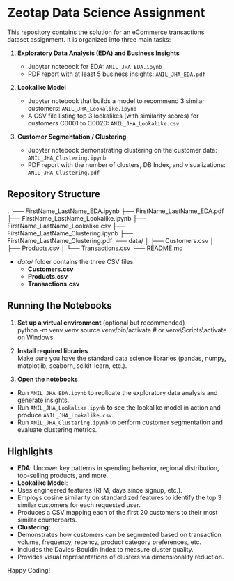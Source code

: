 # Zeotap Data Science Assignment

This repository contains the solution for an eCommerce transactions dataset assignment. It is organized into three main tasks:

1. **Exploratory Data Analysis (EDA) and Business Insights**  
   - Jupyter notebook for EDA: `ANIL_JHA_EDA.ipynb`  
   - PDF report with at least 5 business insights: `ANIL_JHA_EDA.pdf`

2. **Lookalike Model**  
   - Jupyter notebook that builds a model to recommend 3 similar customers: `ANIL_JHA_Lookalike.ipynb`  
   - A CSV file listing top 3 lookalikes (with similarity scores) for customers C0001 to C0020: `ANIL_JHA_Lookalike.csv`

3. **Customer Segmentation / Clustering**  
   - Jupyter notebook demonstrating clustering on the customer data: `ANIL_JHA_Clustering.ipynb`  
   - PDF report with the number of clusters, DB Index, and visualizations: `ANIL_JHA_Clustering.pdf`

## Repository Structure
.
├── FirstName_LastName_EDA.ipynb
├── FirstName_LastName_EDA.pdf
├── FirstName_LastName_Lookalike.ipynb
├── FirstName_LastName_Lookalike.csv
├── FirstName_LastName_Clustering.ipynb
├── FirstName_LastName_Clustering.pdf
├── data/
│ ├── Customers.csv
│ ├── Products.csv
│ └── Transactions.csv
└── README.md


- *data/* folder contains the three CSV files:
  - **Customers.csv**  
  - **Products.csv**  
  - **Transactions.csv**  

## Running the Notebooks

1. **Set up a virtual environment** (optional but recommended)  
python -m venv venv
source venv/bin/activate # or venv\Scripts\activate on Windows

2. **Install required libraries**  
Make sure you have the standard data science libraries (pandas, numpy, matplotlib, seaborn, scikit-learn, etc.).

3. **Open the notebooks**  
- Run `ANIL_JHA_EDA.ipynb` to replicate the exploratory data analysis and generate insights.  
- Run `ANIL_JHA_Lookalike.ipynb` to see the lookalike model in action and produce `ANIL_JHA_Lookalike.csv`.  
- Run `ANIL_JHA_Clustering.ipynb` to perform customer segmentation and evaluate clustering metrics.

## Highlights

- **EDA**: Uncover key patterns in spending behavior, regional distribution, top-selling products, and more.  
- **Lookalike Model**:  
- Uses engineered features (RFM, days since signup, etc.).  
- Employs cosine similarity on standardized features to identify the top 3 similar customers for each requested user.  
- Produces a CSV mapping each of the first 20 customers to their most similar counterparts.  
- **Clustering**:  
- Demonstrates how customers can be segmented based on transaction volume, frequency, recency, product category preferences, etc.  
- Includes the Davies-Bouldin Index to measure cluster quality.  
- Provides visual representations of clusters via dimensionality reduction.

Happy Coding!




